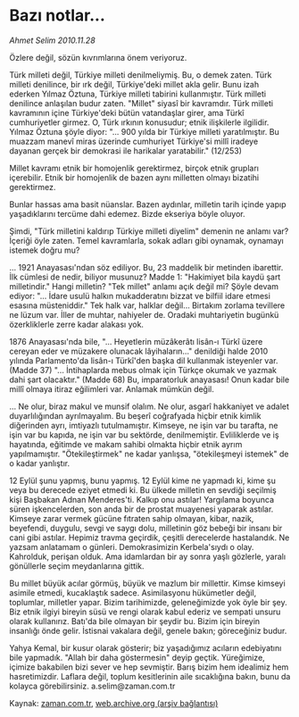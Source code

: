 # Bazı notlar...

*Ahmet Selim 2010.11.28*

<td class="news-spot">
<p>Özlere değil, sözün kıvrımlarına önem veriyoruz.</p>
<p><p>Türk milleti değil, Türkiye milleti denilmeliymiş. Bu, o demek zaten. Türk milleti denilince, bir ırk değil, Türkiye'deki millet akla gelir. Bunu izah ederken Yılmaz Öztuna, Türkiye milleti tabirini kullanmıştır. Türk milleti denilince anlaşılan budur zaten. "Millet" siyasî bir kavramdır. Türk milleti kavramının içine Türkiye'deki bütün vatandaşlar girer, ama Türkî cumhuriyetler girmez. O, Türk ırkının konusudur; etnik ilişkilerle ilgilidir. Yılmaz Öztuna şöyle diyor: "... 900 yılda bir Türkiye milleti yaratılmıştır. Bu muazzam manevî miras üzerinde cumhuriyet Türkiye'si millî iradeye dayanan gerçek bir demokrasi ile harikalar yaratabilir." (12/253)
<p>Millet kavramı etnik bir homojenlik gerektirmez, birçok etnik grupları içerebilir. Etnik bir homojenlik de bazen aynı milletten olmayı bizatihi gerektirmez.
<p>Bunlar hassas ama basit nüanslar. Bazen aydınlar, milletin tarih içinde yapıp yaşadıklarını tercüme dahi edemez. Bizde ekseriya böyle oluyor.
<p>Şimdi, "Türk milletini kaldırıp Türkiye milleti diyelim" demenin ne anlamı var? İçeriği öyle zaten. Temel kavramlarla, sokak adları gibi oynamak, oynamayı istemek doğru mu?
<p>... 1921 Anayasası'ndan söz ediliyor. Bu, 23 maddelik bir metinden ibarettir. İlk cümlesi de nedir, biliyor musunuz? Madde 1: "Hakimiyet bila kaydü şart milletindir." Hangi milletin? "Tek millet" anlamı açık değil mi? Şöyle devam ediyor: "... İdare usulü halkın mukadderatını bizzat ve bilfiil idare etmesi esasına müsteniddir." Tek halk var, halklar değil... Birtakım zorlama tevillere ne lüzum var. İller de muhtar, nahiyeler de. Oradaki muhtariyetin bugünkü özerkliklerle zerre kadar alakası yok.
<p>1876 Anayasası'nda bile, "... Heyetlerin müzâkerâtı lisân-ı Türkî üzere cereyan eder ve müzakere olunacak lâyihaların..." denildiği halde 2010 yılında Parlamento'da lisân-ı Türkî'den başka dil kullanmak isteyenler var. (Madde 37) "... İntihaplarda mebus olmak için Türkçe okumak ve yazmak dahi şart olacaktır." (Madde 68) Bu, imparatorluk anayasası! Onun kadar bile millî olmaya itiraz eğilimleri var. Anlamak mümkün değil.
<p>... Ne olur, biraz makul ve munsif olalım. Ne olur, asgarî hakkaniyet ve adalet duyarlılığından ayrılmayalım. Bu beşerî coğrafyada hiçbir etnik kimlik diğerinden ayrı, imtiyazlı tutulmamıştır. Kimseye, ne işin var bu tarafta, ne işin var bu kapıda, ne işin var bu sektörde, denilmemiştir. Evliliklerde ve iş hayatında, eğitimde ve makam sahibi olmakta hiçbir etnik ayrım yapılmamıştır. "Ötekileştirmek" ne kadar yanlışsa, "ötekileşmeyi istemek" de o kadar yanlıştır.
<p>12 Eylül şunu yapmış, bunu yapmış. 12 Eylül kime ne yapmadı ki, kime şu veya bu derecede eziyet etmedi ki. Bu ülkede milletin en sevdiği seçilmiş kişi Başbakan Adnan Menderes'ti. Kalkıp onu astılar! Yargılama boyunca süren işkencelerden, son anda bir de prostat muayenesi yaparak astılar. Kimseye zarar vermek gücüne fıtraten sahip olmayan, kibar, nazik, beyefendi, duygulu, sevgi ve saygı dolu, milletinin göz bebeği bir insanı bir cani gibi astılar. Hepimiz travma geçirdik, çeşitli derecelerde hastalandık. Ne yazsam anlatamam o günleri. Demokrasimizin Kerbela'sıydı o olay. Kahrolduk, perişan olduk. Ama idamlardan bir ay sonra yaşlı gözlerle, yaralı gönüllerle seçim meydanlarına gittik.
<p>Bu millet büyük acılar görmüş, büyük ve mazlum bir millettir. Kimse kimseyi asimile etmedi, kucaklaştık sadece. Asimilasyonu hükümetler değil, toplumlar, milletler yapar. Bizim tarihimizde, geleneğimizde yok öyle bir şey. Biz etnik ilgiyi bireyin süsü ve rengi olarak kabul ederiz ve sempati unsuru olarak kullanırız. Batı'da bile olmayan bir şeydir bu. Bizim için bireyin insanlığı önde gelir. İstisnai vakalara değil, genele bakın; göreceğiniz budur.
<p>Yahya Kemal, bir kusur olarak gösterir; biz yaşadığımız acıların edebiyatını bile yapmadık. "Allah bir daha göstermesin" deyip geçtik. Yüreğimize, içimize bakabilen bizi sever ve hep sevmiştir. Barış bizim hem idealimiz hem hasretimizdir. Laflara değil, toplum kesitlerinin aile sıcaklığına bakın, bunu da kolayca görebilirsiniz. a.selim@zaman.com.tr</p>
<a href="http://web.archive.org/web/20101130181028/mailto:a.selim@zaman.com.tr">
</a></p></p></p></p></p></p></p></p></p></p></td>

Kaynak: [zaman.com.tr](http://zaman.com.tr/yazar.do?yazino=1057836), [web.archive.org (arşiv bağlantısı)](http://web.archive.org/web/20101130181028/http://zaman.com.tr/yazar.do?yazino=1057836)

